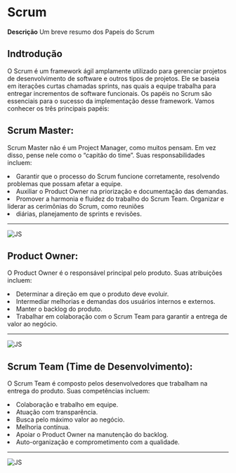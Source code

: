 # Scrum
**Descrição**
Um breve resumo dos Papeis do Scrum

## **Indtrodução**
O Scrum é um framework ágil amplamente utilizado para gerenciar projetos de desenvolvimento de software e outros tipos de projetos. Ele se baseia em iterações curtas chamadas sprints, nas quais a equipe trabalha para entregar incrementos de software funcionais. Os papéis no Scrum são essenciais para o sucesso da implementação desse framework. Vamos conhecer os três principais papéis:

## **Scrum Master:**
 Scrum Master não é um Project Manager, como muitos pensam. Em vez disso, pense nele como o “capitão do time”.
Suas responsabilidades incluem:
<li>Garantir que o processo do Scrum funcione corretamente, resolvendo problemas que possam afetar a equipe.
<li>Auxiliar o Product Owner na priorização e documentação das demandas.
<li>Promover a harmonia e fluidez do trabalho do Scrum Team.
Organizar e liderar as cerimônias do Scrum, como reuniões <li>diárias, planejamento de sprints e revisões.
<hr>

![JS](https://th.bing.com/th/id/OIP.o2bpHFPNjHzVeq8OWgO6EAHaFD?rs=1&pid=ImgDetMain)

## **Product Owner:**
O Product Owner é o responsável principal pelo produto.
Suas atribuições incluem:
<li>Determinar a direção em que o produto deve evoluir.
<li>Intermediar melhorias e demandas dos usuários internos e externos.
<li>Manter o backlog do produto.
<li>Trabalhar em colaboração com o Scrum Team para garantir a entrega de valor ao negócio.
<hr>

![JS](https://assets.asana.biz/m/346e845ab08d749d/original/product-owner-responsibilities.png)


## **Scrum Team (Time de Desenvolvimento):**
O Scrum Team é composto pelos desenvolvedores que trabalham na entrega do produto.
Suas competências incluem:
<li>Colaboração e trabalho em equipe.
<li>Atuação com transparência.
<li>Busca pelo máximo valor ao negócio.
<li>Melhoria contínua.
<li>Apoiar o Product Owner na manutenção do backlog.
<li>Auto-organização e comprometimento com a qualidade.
<hr>

![JS](https://blog.cronapp.io/wp-content/uploads/2020/05/shutterstock_1186225552.jpg)
